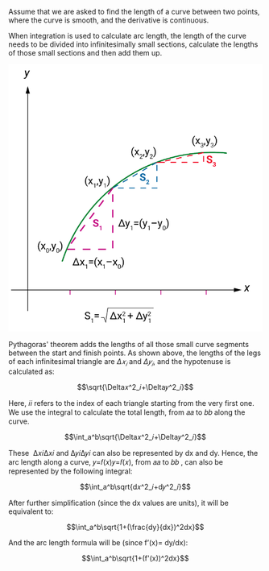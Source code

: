 Assume that we are asked to find the length of a curve between two points, where the curve is smooth, and the derivative is continuous.

When integration is used to calculate arc length, the length of the curve needs to be divided into infinitesimally small sections, calculate the lengths of those small sections and then add them up.

![](../public/54a32be32f181244408da8f4b48007e5.png)

Pythagoras' theorem adds the lengths of all those small curve segments between the start and finish points. As shown above, the lengths of the legs of each infinitesimal triangle are $Δ𝑥_𝑖$ and $Δ𝑦_𝑖$, and the hypotenuse is calculated as:

$$\sqrt{\Delta𝑥^2_𝑖+\Delta𝑦^2_𝑖}$$

Here, 𝑖𝑖 refers to the index of each triangle starting from the very first one. We use the integral to calculate the total length, from 𝑎𝑎 to 𝑏𝑏 along the curve.

$$\int_a^b\sqrt{\Delta𝑥^2_𝑖+\Delta𝑦^2_𝑖}$$

These  Δ𝑥𝑖Δ𝑥𝑖 and Δ𝑦𝑖Δ𝑦𝑖 can also be represented by dx and dy. Hence, the arc length along a curve, 𝑦=𝑓(𝑥)𝑦=𝑓(𝑥), from 𝑎𝑎 to 𝑏𝑏 , can also be represented by the following integral:

$$\int_a^b\sqrt{d𝑥^2_𝑖+d𝑦^2_𝑖}$$

After further simplification (since the dx values are units), it will be equivalent to:

$$\int_a^b\sqrt{1+(\frac{dy}{dx})^2dx}$$

And the arc length formula will be (since f’(x)= dy/dx):

$$\int_a^b\sqrt{1+(f'(x))^2dx}$$